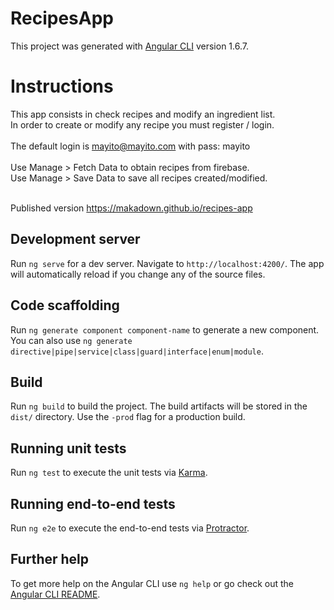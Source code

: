 # RecipesApp

This project was generated with [Angular CLI](https://github.com/angular/angular-cli) version 1.6.7. 

# Instructions 

This app consists in check recipes and modify an ingredient list. <br/>In order to create or modify any recipe you must register / login. <br/><br/>The default login is  mayito@mayito.com   with pass:  mayito<br/><br/>
Use Manage > Fetch Data to obtain recipes from firebase.<br/>
Use Manage > Save Data to save all recipes created/modified.<br/><br/>

Published version https://makadown.github.io/recipes-app

## Development server

Run `ng serve` for a dev server. Navigate to `http://localhost:4200/`. The app will automatically reload if you change any of the source files.

## Code scaffolding

Run `ng generate component component-name` to generate a new component. You can also use `ng generate directive|pipe|service|class|guard|interface|enum|module`.

## Build

Run `ng build` to build the project. The build artifacts will be stored in the `dist/` directory. Use the `-prod` flag for a production build.

## Running unit tests

Run `ng test` to execute the unit tests via [Karma](https://karma-runner.github.io).

## Running end-to-end tests

Run `ng e2e` to execute the end-to-end tests via [Protractor](http://www.protractortest.org/).

## Further help

To get more help on the Angular CLI use `ng help` or go check out the [Angular CLI README](https://github.com/angular/angular-cli/blob/master/README.md).
